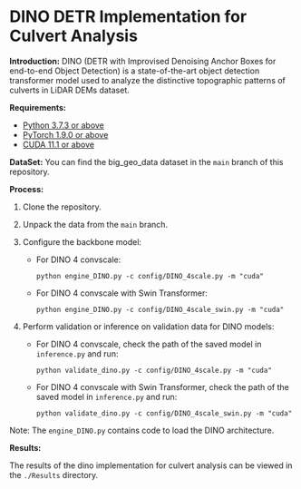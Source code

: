# DINO DETR Implementation for Culvert Analysis

**Introduction:**
DINO (DETR with Improvised Denoising Anchor Boxes for end-to-end Object Detection) is a state-of-the-art object detection transformer model used to analyze the distinctive topographic patterns of culverts in LiDAR DEMs dataset. 

**Requirements:**

- [Python 3.7.3 or above](https://www.python.org/downloads)
- [PyTorch 1.9.0 or above](https://pytorch.org/get-started/locally)
- [CUDA 11.1 or above](https://developer.nvidia.com/cuda-downloads)

**DataSet:**
You can find the big_geo_data dataset in the `main` branch of this repository.

**Process:**

1. Clone the repository.
2. Unpack the data from the `main` branch.
3. Configure the backbone model:

   - For DINO 4 convscale:
     ```
     python engine_DINO.py -c config/DINO_4scale.py -m "cuda"
     ```

   - For DINO 4 convscale with Swin Transformer:
     ```
     python engine_DINO.py -c config/DINO_4scale_swin.py -m "cuda"
     ```

4. Perform validation or inference on validation data for DINO models:

   - For DINO 4 convscale, check the path of the saved model in `inference.py` and run:
     ```
     python validate_dino.py -c config/DINO_4scale.py -m "cuda"
     ```

   - For DINO 4 convscale with Swin Transformer, check the path of the saved model in `inference.py` and run:
     ```
     python validate_dino.py -c config/DINO_4scale_swin.py -m "cuda"
     ```

Note: The `engine_DINO.py` contains code to load the DINO architecture.

**Results:**

The results of the dino implementation for culvert analysis can be viewed in the `./Results` directory. 

